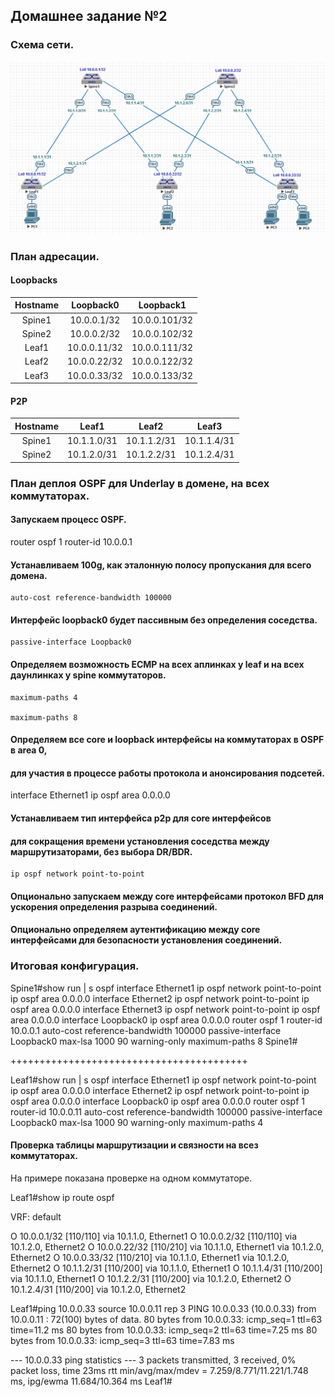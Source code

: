 ## Домашнее задание №2

### Схема сети.

![](layout2.png)

### План адресации.

#### Loopbacks

| Hostname | Loopback0    | Loopback1     |
| :------: | :-----------:|:-------------:|
|  Spine1  | 10.0.0.1/32  | 10.0.0.101/32 |
|  Spine2  | 10.0.0.2/32  | 10.0.0.102/32 |
|  Leaf1   | 10.0.0.11/32 | 10.0.0.111/32 |
|  Leaf2   | 10.0.0.22/32 | 10.0.0.122/32 |
|  Leaf3   | 10.0.0.33/32 | 10.0.0.133/32 |

#### P2P

| Hostname |    Leaf1    |     Leaf2   |     Leaf3   |
| :------: | :----------:|:-----------:|:-----------:|
|  Spine1  | 10.1.1.0/31 | 10.1.1.2/31 | 10.1.1.4/31 |
|  Spine2  | 10.1.2.0/31 | 10.1.2.2/31 | 10.1.2.4/31 |

### План деплоя OSPF для Underlay в домене, на всех коммутаторах.

#### Запускаем процесс OSPF.

 router ospf 1
    router-id 10.0.0.1

#### Устанавливаем 100g, как эталонную полосу пропускания для всего домена. 

    auto-cost reference-bandwidth 100000

#### Интерфейс loopback0 будет пассивным без определения соседства.

    passive-interface Loopback0

#### Определяем возможность ECMP на всех аплинках у leaf и на всех даунлинках у spine коммутаторов.

    maximum-paths 4

    maximum-paths 8

#### Определяем все core и loopback интерфейсы на коммутаторах в OSPF в area 0, 
#### для участия в процессе работы протокола и анонсирования подсетей. 

 interface Ethernet1
   ip ospf area 0.0.0.0

#### Устанавливаем тип интерфейса p2p для core интерфейсов 
#### для сокращения времени установления соседства между маршрутизаторами, без выбора DR/BDR.

    ip ospf network point-to-point

#### Опционально запускаем между core интерфейсами протокол BFD для ускорения определения разрыва соединений. 

#### Опционально определяем аутентификацию между core интерфейсами для безопасности установления соединений.

### Итоговая конфигурация.

Spine1#show run | s ospf 
interface Ethernet1
   ip ospf network point-to-point
   ip ospf area 0.0.0.0
interface Ethernet2
   ip ospf network point-to-point
   ip ospf area 0.0.0.0
interface Ethernet3
   ip ospf network point-to-point
   ip ospf area 0.0.0.0
interface Loopback0
   ip ospf area 0.0.0.0
router ospf 1
   router-id 10.0.0.1
   auto-cost reference-bandwidth 100000
   passive-interface Loopback0
   max-lsa 1000 90 warning-only
   maximum-paths 8
Spine1#

+++++++++++++++++++++++++++++++++++++++++

Leaf1#show run | s ospf 
interface Ethernet1
   ip ospf network point-to-point
   ip ospf area 0.0.0.0
interface Ethernet2
   ip ospf network point-to-point
   ip ospf area 0.0.0.0
interface Loopback0
   ip ospf area 0.0.0.0
router ospf 1
   router-id 10.0.0.11
   auto-cost reference-bandwidth 100000
   passive-interface Loopback0
   max-lsa 1000 90 warning-only
   maximum-paths 4

#### Проверка таблицы маршрутизации и связности на всез коммутаторах.

На примере показана проверке на одном коммутаторе.

Leaf1#show ip route ospf 

VRF: default

 O        10.0.0.1/32 [110/110] via 10.1.1.0, Ethernet1
 O        10.0.0.2/32 [110/110] via 10.1.2.0, Ethernet2
 O        10.0.0.22/32 [110/210] via 10.1.1.0, Ethernet1
                                 via 10.1.2.0, Ethernet2
 O        10.0.0.33/32 [110/210] via 10.1.1.0, Ethernet1
                                 via 10.1.2.0, Ethernet2
 O        10.1.1.2/31 [110/200] via 10.1.1.0, Ethernet1
 O        10.1.1.4/31 [110/200] via 10.1.1.0, Ethernet1
 O        10.1.2.2/31 [110/200] via 10.1.2.0, Ethernet2
 O        10.1.2.4/31 [110/200] via 10.1.2.0, Ethernet2

Leaf1#ping 10.0.0.33 source 10.0.0.11 rep 3 
PING 10.0.0.33 (10.0.0.33) from 10.0.0.11 : 72(100) bytes of data.
80 bytes from 10.0.0.33: icmp_seq=1 ttl=63 time=11.2 ms
80 bytes from 10.0.0.33: icmp_seq=2 ttl=63 time=7.25 ms
80 bytes from 10.0.0.33: icmp_seq=3 ttl=63 time=7.83 ms

--- 10.0.0.33 ping statistics ---
3 packets transmitted, 3 received, 0% packet loss, time 23ms
rtt min/avg/max/mdev = 7.259/8.771/11.221/1.748 ms, ipg/ewma 11.684/10.364 ms
Leaf1#